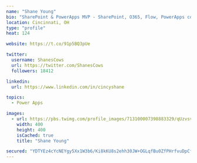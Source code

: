 ```yaml
---
name: "Shane Young"
bio: "SharePoint & PowerApps MVP - SharePoint, O365, Flow, PowerApps consulting? @PowerApps911 | Pure Snark? You found it."
location: Cincinnati, OH
type: "profile"
heat: 124

website: https://t.co/91p5BQ3pUe

twitter:
  username: ShanesCows
  url: https://twitter.com/ShanesCows
  followers: 18412

linkedin:
  url: https://www.linkedin.com/in/cincyshane

topics:
  - Power Apps

images:
  - url: https://pbs.twimg.com/profile_images/713100007398883329/qUzvsvQ3_400x400.jpg
    width: 400
    height: 400
    isCached: true
    title: "Shane Young"

secured: "YDTYEz4cYcNEYgy5Xx1W3b6/Ki8kKU8s2ehh30JW+OGLqfBu0ZfPHrfvuDpCfxb2sVbrvKlWI+cYeEf7dEEA5HHCCujRscB2Xn+jbU5Ke1mjrF3IO8VCElUSXZXnPXnyn24VwLELHXvMPpXDMXpZb88FbQm8364PG29P6v0oyZmIhhjg19n0fn7E2eLWqw8+WsnDib/qKbb6qA1FPDM+dNGIHkORGjxT8C3MKl8PInHOtscih18Ozh6fVrQw4sGCzoxmuVDahYKZA75kxdN84g+7ji7138kYvmuc+sIV9FoFA7OVbH+u/e8PENoQFyUkPAOmfXmELzxGM62mNXUjAKMOmbBDFSs1kS+jnopEc8FQmaVHWO1+ObWTsRqfxnEWTiu7feetkuoOWybwXO7zH4Es23B2zjGtsS2+I8eyAf0=;Tln5mxrKYBFXuKZahVg9uw=="
---
```


